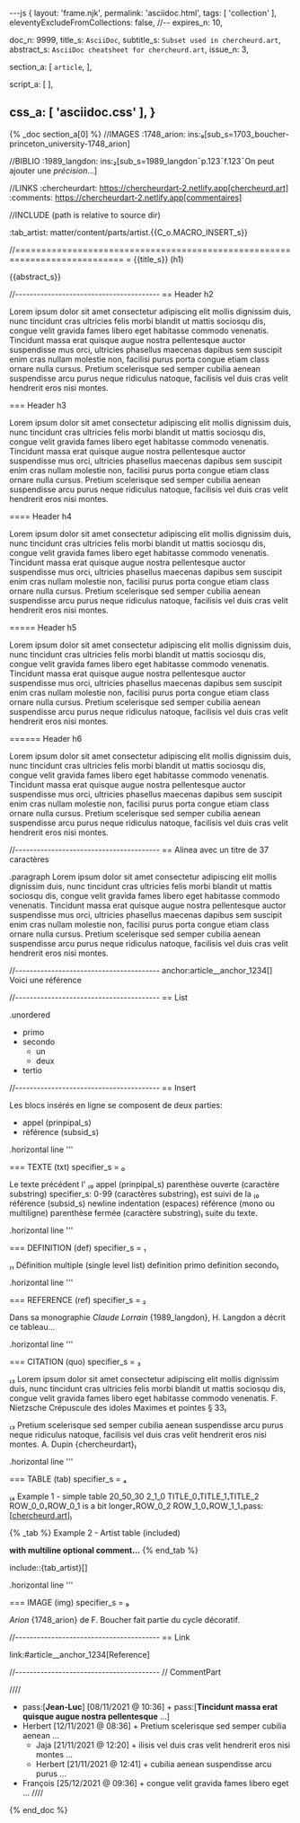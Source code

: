 ---js
{
  layout:    'frame.njk',
  permalink: 'asciidoc.html',
  tags:      [ 'collection' ],
  eleventyExcludeFromCollections: false,
  //-- expires_n: 10,

  doc_n:      9999,
  title_s:    `AsciiDoc`,
  subtitle_s: `Subset used in chercheurd.art`,
  abstract_s: `AsciiDoc cheatsheet for chercheurd.art`,
  issue_n:    3,

  section_a:
  [
    `article`,
  ],

  script_a:
  [
  ],

  css_a:
  [
    'asciidoc.css'
  ],
}
---
{% _doc section_a[0] %}
//IMAGES
:1748_arion: ins:₉[sub_s=1703_boucher-princeton_university-1748_arion]

//BIBLIO
:1989_langdon: ins:₂[sub_s=1989_langdon¯p.123¯f.123¯On peut ajouter une _précision_...]

//LINKS
:chercheurdart: https://chercheurdart-2.netlify.app[chercheurd.art]
:comments: https://chercheurdart-2.netlify.app[commentaires]

//INCLUDE (path is relative to source dir)

:tab_artist: matter/content/parts/artist.{{C_o.MACRO_INSERT_s}}

//===========================================================================
= {{title_s}} (h1)

{{abstract_s}}

//----------------------------------------
== Header h2

Lorem ipsum dolor sit amet consectetur adipiscing elit mollis dignissim duis, nunc tincidunt cras ultricies felis morbi blandit ut mattis sociosqu dis, congue velit gravida fames libero eget habitasse commodo venenatis. Tincidunt massa erat quisque augue nostra pellentesque auctor suspendisse mus orci, ultricies phasellus maecenas dapibus sem suscipit enim cras nullam molestie non, facilisi purus porta congue etiam class ornare nulla cursus. Pretium scelerisque sed semper cubilia aenean suspendisse arcu purus neque ridiculus natoque, facilisis vel duis cras velit hendrerit eros nisi montes.

=== Header h3

Lorem ipsum dolor sit amet consectetur adipiscing elit mollis dignissim duis, nunc tincidunt cras ultricies felis morbi blandit ut mattis sociosqu dis, congue velit gravida fames libero eget habitasse commodo venenatis. Tincidunt massa erat quisque augue nostra pellentesque auctor suspendisse mus orci, ultricies phasellus maecenas dapibus sem suscipit enim cras nullam molestie non, facilisi purus porta congue etiam class ornare nulla cursus. Pretium scelerisque sed semper cubilia aenean suspendisse arcu purus neque ridiculus natoque, facilisis vel duis cras velit hendrerit eros nisi montes.

==== Header h4

Lorem ipsum dolor sit amet consectetur adipiscing elit mollis dignissim duis, nunc tincidunt cras ultricies felis morbi blandit ut mattis sociosqu dis, congue velit gravida fames libero eget habitasse commodo venenatis. Tincidunt massa erat quisque augue nostra pellentesque auctor suspendisse mus orci, ultricies phasellus maecenas dapibus sem suscipit enim cras nullam molestie non, facilisi purus porta congue etiam class ornare nulla cursus. Pretium scelerisque sed semper cubilia aenean suspendisse arcu purus neque ridiculus natoque, facilisis vel duis cras velit hendrerit eros nisi montes.

===== Header h5

Lorem ipsum dolor sit amet consectetur adipiscing elit mollis dignissim duis, nunc tincidunt cras ultricies felis morbi blandit ut mattis sociosqu dis, congue velit gravida fames libero eget habitasse commodo venenatis. Tincidunt massa erat quisque augue nostra pellentesque auctor suspendisse mus orci, ultricies phasellus maecenas dapibus sem suscipit enim cras nullam molestie non, facilisi purus porta congue etiam class ornare nulla cursus. Pretium scelerisque sed semper cubilia aenean suspendisse arcu purus neque ridiculus natoque, facilisis vel duis cras velit hendrerit eros nisi montes.

====== Header h6

Lorem ipsum dolor sit amet consectetur adipiscing elit mollis dignissim duis, nunc tincidunt cras ultricies felis morbi blandit ut mattis sociosqu dis, congue velit gravida fames libero eget habitasse commodo venenatis. Tincidunt massa erat quisque augue nostra pellentesque auctor suspendisse mus orci, ultricies phasellus maecenas dapibus sem suscipit enim cras nullam molestie non, facilisi purus porta congue etiam class ornare nulla cursus. Pretium scelerisque sed semper cubilia aenean suspendisse arcu purus neque ridiculus natoque, facilisis vel duis cras velit hendrerit eros nisi montes.

//----------------------------------------
== Alinea avec un titre de 37 caractères

.paragraph
Lorem ipsum dolor sit amet consectetur adipiscing elit mollis dignissim duis, nunc tincidunt cras ultricies felis morbi blandit ut mattis sociosqu dis, congue velit gravida fames libero eget habitasse commodo venenatis. Tincidunt massa erat quisque augue nostra pellentesque auctor suspendisse mus orci, ultricies phasellus maecenas dapibus sem suscipit enim cras nullam molestie non, facilisi purus porta congue etiam class ornare nulla cursus. Pretium scelerisque sed semper cubilia aenean suspendisse arcu purus neque ridiculus natoque, facilisis vel duis cras velit hendrerit eros nisi montes.


//----------------------------------------
anchor:article__anchor_1234[]
Voici une référence

//----------------------------------------
== List

.unordered
* primo
* secondo
  - un
  - deux
* tertio

//----------------------------------------
== Insert

Les blocs insérés en ligne se composent de deux parties:

* appel (prinpipal_s)
* référence (subsid_s)

.horizontal line
'''

=== TEXTE (txt) specifier_s = ₀

Le texte précédent l'
₍₀ appel (prinpipal_s)
  parenthèse ouverte (caractère substring)
  specifier_s: 0-99 (caractères substring)₎
est suivi de la
₍₀ référence (subsid_s)
  newline
  indentation (espaces)
  référence (mono ou multiligne)
  parenthèse fermée (caractère substring)₎
suite du texte.

.horizontal line
'''

=== DEFINITION (def) specifier_s = ₁

₍₁ Définition multiple (single level list)
definition primo
definition secondo₎

.horizontal line
'''

=== REFERENCE (ref) specifier_s = ₂

Dans sa monographie _Claude Lorrain_ {1989_langdon}, H. Langdon a décrit ce tableau...

.horizontal line
'''

=== CITATION (quo) specifier_s = ₃

₍₃ Lorem ipsum dolor sit amet consectetur adipiscing elit mollis dignissim duis, nunc tincidunt cras ultricies felis morbi blandit ut mattis sociosqu dis, congue velit gravida fames libero eget habitasse commodo venenatis.
  F. Nietzsche
  Crépuscule des idoles
  Maximes et pointes § 33₎

₍₃ Pretium scelerisque sed semper cubilia aenean suspendisse arcu purus neque ridiculus natoque, facilisis vel duis cras velit hendrerit eros nisi montes.
  A. Dupin
  {chercheurdart}₎

.horizontal line
'''

===  TABLE (tab) specifier_s = ₄

₍₄ Example 1 - simple table
  20_50_30
  2_1_0
  TITLE_0₊TITLE_1₊TITLE_2
  ROW_0_0₊ROW_0_1 is a bit longer₊ROW_0_2
  ROW_1_0₊ROW_1_1₊pass:[<a href=https://chercheurdart-2.netlify.app>chercheurd.art</a>]₎

{% _tab %}
Example 2 - Artist table (included)

__with multiline optional comment...__
{% end_tab %}

include::{tab_artist}[]

.horizontal line
'''

=== IMAGE (img) specifier_s = ₉

_Arion_ {1748_arion} de F. Boucher fait partie du cycle décoratif.

//----------------------------------------
== Link

link:#article__anchor_1234[Reference]


//----------------------------------------
// CommentPart

////
* pass:[<b>Jean-Luc</b>] [08/11/2021 @ 10:36] +
      pass:[<b>Tincidunt massa erat quisque augue nostra pellentesque</b> ...]
* Herbert [12/11/2021 @ 08:36] +
      Pretium scelerisque sed semper cubilia aenean ...
  - Jaja [21/11/2021 @ 12:20] +
      ilisis vel duis cras velit hendrerit eros nisi montes ...
  - Herbert [21/11/2021 @ 12:41] +
      cubilia aenean suspendisse arcu purus ...
* François [25/12/2021 @ 09:36] +
      congue velit gravida fames libero eget ...
////

{% end_doc %}
